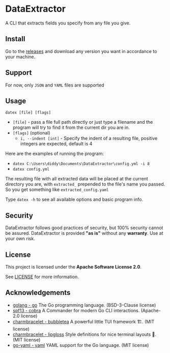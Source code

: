 # DataExtractor
A CLI that extracts fields you specify from any file you give.

## Install
Go to the [releases](https://github.com/hexley21/DataExtractor/releases) and download any version you want in accordance to your machine.

## Support
For now, only `JSON` and `YAML` files are supported

## Usage
```
datex [file] [flags]
```
- `[file]` - pass a file full path directly or just type a filename and the program will try to find it from the current dir you are in.
- `[flags]` (optional)
  - `i, --indent [int]` - Specify the indent of a resulting file, positive integers are expected, default is 4

Here are the examples of running the program:
- `datex C:\Users\diddy\Documents\DataExtractor\config.yml -i 8`
- `datex config.yml`

The resulting file with all extracted data will be placed at the current directory you are, with `extracted_` prepended to the file's name you passed.
So you get something like `extracted_config.yaml`

Type `datex -h` to see all available options and basic program info.

## Security
DataExtractor follows good practices of security, but 100% security cannot be assured.
DataExtractor is provided **"as is"** without any **warranty**. Use at your own risk.

## License
This project is licensed under the **Apache Software License 2.0**.

See [LICENSE](LICENSE) for more information.

## Acknowledgements
- [golang - go](https://github.com/golang/go) The Go programming language. (BSD-3-Clause license)
- [spf13 - cobra](https://github.com/spf13/cobra) A Commander for modern Go CLI interactions. (Apache-2.0 license)
- [charmbracelet - bubbletea](https://github.com/charmbracelet/bubbletea) A powerful little TUI framework 🏗. (MIT license)
- [charmbracelet - lipgloss](https://github.com/charmbracelet/lipgloss) Style definitions for nice terminal layouts 👄. (MIT license)
- [go-yaml - yaml](https://github.com/go-yaml/yaml) YAML support for the Go language. (MIT license)
